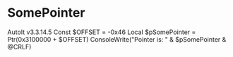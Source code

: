 # SomePointer
 AutoIt v3.3.14.5 Const $OFFSET = -0x46 Local $pSomePointer = Ptr(0x3100000 + $OFFSET) ConsoleWrite("Pointer is: " &amp; $pSomePointer &amp; @CRLF)

